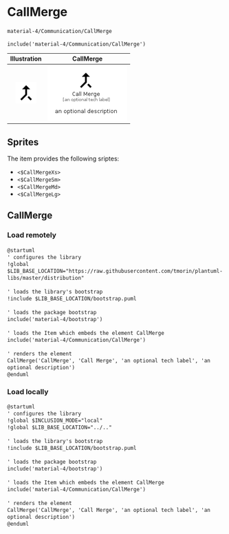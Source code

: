 # CallMerge


```text
material-4/Communication/CallMerge
```

```text
include('material-4/Communication/CallMerge')
```



| Illustration | CallMerge |
| :---: | :---: |
| ![illustration for Illustration](../../material-4/Communication/CallMerge.png) | ![illustration for CallMerge](../../material-4/Communication/CallMerge.Local.png) |



## Sprites
The item provides the following sriptes:

- `<$CallMergeXs>`
- `<$CallMergeSm>`
- `<$CallMergeMd>`
- `<$CallMergeLg>`





## CallMerge

### Load remotely
```plantuml
@startuml
' configures the library
!global $LIB_BASE_LOCATION="https://raw.githubusercontent.com/tmorin/plantuml-libs/master/distribution"

' loads the library's bootstrap
!include $LIB_BASE_LOCATION/bootstrap.puml

' loads the package bootstrap
include('material-4/bootstrap')

' loads the Item which embeds the element CallMerge
include('material-4/Communication/CallMerge')

' renders the element
CallMerge('CallMerge', 'Call Merge', 'an optional tech label', 'an optional description')
@enduml
```

### Load locally
```plantuml
@startuml
' configures the library
!global $INCLUSION_MODE="local"
!global $LIB_BASE_LOCATION="../.."

' loads the library's bootstrap
!include $LIB_BASE_LOCATION/bootstrap.puml

' loads the package bootstrap
include('material-4/bootstrap')

' loads the Item which embeds the element CallMerge
include('material-4/Communication/CallMerge')

' renders the element
CallMerge('CallMerge', 'Call Merge', 'an optional tech label', 'an optional description')
@enduml
```

